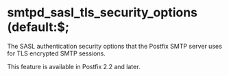 # smtpd_sasl_tls_security_options (default:$; 

 The SASL authentication security options that the Postfix SMTP
server uses for TLS encrypted SMTP sessions. 

 This feature is available in Postfix 2.2 and later.  



